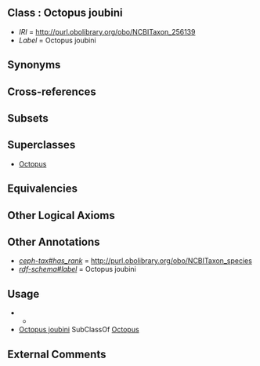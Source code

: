 
## Class : Octopus joubini

 * *IRI* = http://purl.obolibrary.org/obo/NCBITaxon_256139
 * *Label* = Octopus joubini

## Synonyms


## Cross-references


## Subsets


## Superclasses

 * [Octopus](../../NCBITaxon/43/NCBITaxon_6643.md)

## Equivalencies


## Other Logical Axioms


## Other Annotations

 * *[ceph-tax#has_rank](../../ceph-tax#has/nk/ceph-tax#has_rank.md)* = http://purl.obolibrary.org/obo/NCBITaxon_species
 * *[rdf-schema#label](../../el/rdf-schema#label.md)* = Octopus joubini

## Usage

 * -
 * [Octopus joubini](../../NCBITaxon/39/NCBITaxon_256139.md) SubClassOf [Octopus](../../NCBITaxon/43/NCBITaxon_6643.md)

## External Comments

